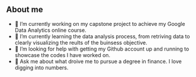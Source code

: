 ## About me



- 🔭 I’m currently working on my capstone project to achieve my Google Data Analytics online course. 
- 🌱 I’m currently learning the data analysis process, from retriving data to clearly visualizing the reults of the buinsess objective.  
- 🤔 I’m looking for help with getting my Github account up and running to showcase the codes I have worked on.
- 💬 Ask me about what droive me to pursue a degree in finance. I love digging into numbers.



